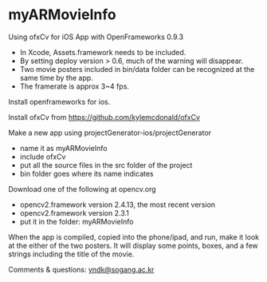 # myARMovieInfo
Using ofxCv for iOS App with OpenFrameworks 0.9.3

* In Xcode, Assets.framework needs to be included.
* By setting deploy version > 0.6, much of the warning will disappear.
* Two movie posters included in bin/data folder can be recognized at the same time by the app.
* The framerate is approx 3~4 fps.

Install openframeworks for ios.

Install ofxCv from https://github.com/kylemcdonald/ofxCv

Make a new app using projectGenerator-ios/projectGenerator
 - name it as myARMovieInfo
 - include ofxCv
 - put all the source files in the src folder of the project
 - bin folder goes where its name indicates

Download one of the following at opencv.org
  - opencv2.framework version 2.4.13, the most recent version 
  - opencv2.framework version 2.3.1
  - put it in the folder: myARMovieInfo

When the app is compiled, copied into the phone/ipad, and run, make it look at the either of the two posters. It will display some points, boxes, and a few strings including the title of the movie.

Comments & questions: yndk@sogang.ac.kr
